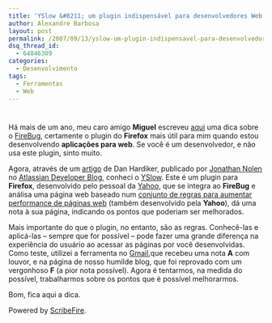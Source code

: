 ```yaml
---
title: 'YSlow &#8211; um plugin indispensável para desenvolvedores Web'
author: Alexandre Barbosa
layout: post
permalink: /2007/09/13/yslow-um-plugin-indispensavel-para-desenvolvedores-web/
dsq_thread_id:
  - 64846309
categories:
  - Desenvolvimento
tags:
  - Ferramentas
  - Web
---
```

# 

Há mais de um ano, meu caro amigo **Miguel** escreveu [aqui][1] uma dica sobre o [FireBug][2], certamente o plugin do **Firefox** mais útil para mim quando estou desenvolvendo **aplicações para web**. Se você é um desenvolvedor, e não usa este plugin, sinto muito.  
  
Agora, através de um [artigo][3] de Dan Hardiker, publicado por [Jonathan Nolen][4] no [Atlassian Developer Blog][5], conheci o [YSlow][6]. Este é um plugin para **Firefox**, desenvolvido pelo pessoal da [Yahoo][7], que se integra ao **FireBug** e análisa uma página web baseado num [conjunto de regras para aumentar performance de páginas web][8] (também desenvolvido pela **Yahoo**), dá uma nota à sua página, indicando os pontos que poderiam ser melhorados.  
  
  
Mais importante do que o plugin, no entanto, são as regras. Conhecê-las e aplicá-las – sempre que for possível – pode fazer uma grande diferença na experiência do usuário ao acessar as páginas por você desenvolvidas. Como teste, utilizei a ferramenta no [Gmail][9],que recebeu uma nota **A** com louvor, e na página de nosso humilde blog, que foi reprovado com um vergonhoso **F** (a pior nota possível). Agora é tentarmos, na medida do possível, trabalharmos sobre os pontos que é possível melhorarmos.  
  
Bom, fica aqui a dica.  
  
  
  
  
Powered by [ScribeFire][10].

 [1]: http://log4dev.com/2006/01/24/firebug-ferramenta-profica-para-debug-em-firefox/
 [2]: http://www.joehewitt.com/software/firebug/
 [3]: http://blogs.atlassian.com/developer/2007/09/caching_confluence_style_1.html
 [4]: http://www.jnolen.com/
 [5]: http://blogs.atlassian.com/developer/
 [6]: http://developer.yahoo.com/yslow/
 [7]: http://developer.yahoo.com/
 [8]: http://developer.yahoo.com/performance/rules.html
 [9]: http://mail.google.com
 [10]: http://scribefire.com/